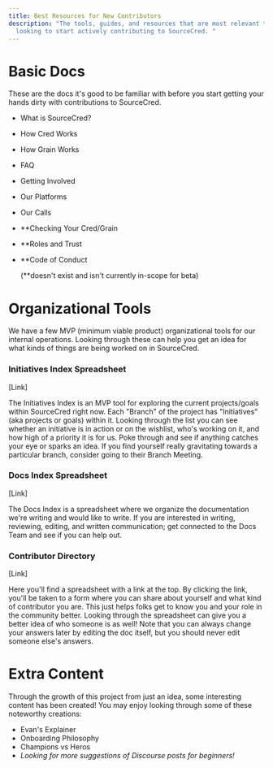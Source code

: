 ```yaml
---
title: Best Resources for New Contributors
description: "The tools, guides, and resources that are most relevant to people
  looking to start actively contributing to SourceCred. "
---
```

# Basic Docs

These are the docs it's good to be familiar with before you start getting your hands dirty with contributions to SourceCred. 

* What is SourceCred?
* How Cred Works
* How Grain Works
* FAQ
* Getting Involved
* Our Platforms
* Our Calls
* \*\*Checking Your Cred/Grain
* \*\*Roles and Trust
* \*\*Code of Conduct

  (\*\*doesn't exist and isn't currently in-scope for beta)

# Organizational Tools

We have a few MVP (minimum viable product) organizational tools for our internal operations. Looking through these can help you get an idea for what kinds of things are being worked on in SourceCred.

### Initiatives Index Spreadsheet

\[Link]

The Initiatives Index is an MVP tool for exploring the current projects/goals within SourceCred right now. Each "Branch" of the project has "Initiatives" (aka projects or goals) within it. Looking through the list you can see whether an initiative is in action or on the wishlist, who's working on it, and how high of a priority it is for us. Poke through and see if anything catches your eye or sparks an idea. If you find yourself really gravitating towards a particular branch, consider going to their Branch Meeting. 

### Docs Index Spreadsheet

\[Link]

The Docs Index is a spreadsheet where we organize the documentation we're writing and would like to write. If you are interested in writing, reviewing, editing, and written communication; get connected to the Docs Team and see if you can help out. 

### Contributor Directory

\[Link]

Here you'll find a spreadsheet with a link at the top. By clicking the link, you'll be taken to a form where you can share about yourself and what kind of contributor you are. This just helps folks get to know you and your role in the community better. Looking through the spreadsheet can give you a better idea of who someone is as well! Note that you can always change your answers later by editing the doc itself, but you should never edit someone else's answers.

# Extra Content

Through the growth of this project from just an idea, some interesting content has been created! You may enjoy looking through some of these noteworthy creations:

* Evan's Explainer
* Onboarding Philosophy
* Champions vs Heros
* *Looking for more suggestions of Discourse posts for beginners!*